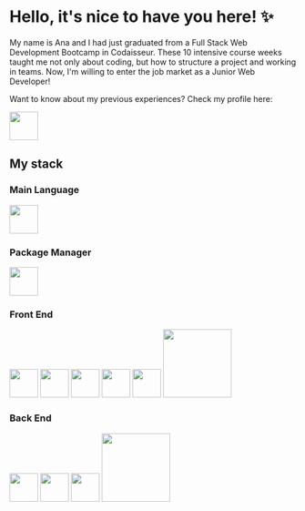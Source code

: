 # Hello, it's nice to have you here! ✨

My name is Ana and I had just graduated from a Full Stack Web Development Bootcamp in Codaisseur. These 10 intensive course weeks taught me not only about coding, but how to structure a project and working in teams. Now, I'm willing to enter the job market as a Junior Web Developer!

Want to know about my previous experiences? 
Check my profile here: 

<a href="https://www.linkedin.com/in/ana-paula-monetti-nishimoto/"> <img src="https://pnggrid.com/wp-content/uploads/2021/05/Linkedin-logo-Transparent-Image-1024x1024.png" width="50"/></a>

## My stack

### Main Language

<img src="https://img.icons8.com/fluency/344/javascript.png" width="50"/>

### Package Manager

<img src="https://img.icons8.com/color/344/npm.png" width="50"/>

### Front End
                                                             
<img src="https://rapidapi.com/blog/wp-content/uploads/2018/06/logo-2582748_640.png" width="50"/> <img src="https://icon-library.com/images/css-icon/css-icon-12.jpg" width="50"/> <img src="https://mui.com/static/logo.png" width="50"/>  <img src="https://img.icons8.com/color/344/react-native.png" width="50"/> <img src="https://img.icons8.com/color/344/redux.png" width="50"/> <img src="https://upload.wikimedia.org/wikipedia/commons/thumb/d/d1/Axios_%28computer_library%29_logo.svg/1280px-Axios_%28computer_library%29_logo.svg.png" width="120"/>

### Back End

<img src="https://img.icons8.com/fluency/344/node-js.png" width="50"/> <img src="https://seeklogo.com/images/S/sequelize-logo-9A5075DB9F-seeklogo.com.png" width="50"/> <img src="https://pbs.twimg.com/media/EGc7jg4XoAA0bez.png" width="50"/> <img src="https://expressjs.com/images/express-facebook-share.png" width="120"/> 
